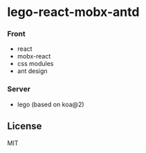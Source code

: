 # lego-react-mobx-antd

### Front
- react
- mobx-react
- css modules
- ant design

### Server
- lego (based on koa@2)

## License
MIT

